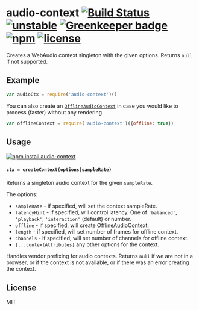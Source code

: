 # audio-context [![Build Status](https://travis-ci.org/audiojs/audio-context.svg?branch=master)](https://travis-ci.org/audiojs/audio-context) [![unstable](https://img.shields.io/badge/stability-unstable-brightgreen.svg)](http://github.com/badges/stability-badges) [![Greenkeeper badge](https://badges.greenkeeper.io/audiojs/audio-context.svg)](https://greenkeeper.io/) [![npm](https://img.shields.io/npm/v/audio-context.svg)](https://www.npmjs.com/package/audio-context) [![license](https://img.shields.io/npm/l/audio-context.svg)](https://www.npmjs.com/package/audio-context)

Creates a WebAudio context singleton with the given options. Returns `null` if not supported.


## Example

```js
var audioCtx = require('audio-context')()
```

You can also create an [`OfflineAudioContext`](https://developer.mozilla.org/en-US/docs/Web/API/OfflineAudioContext) in case you would like to process (faster) without any rendering.


```js
var offlineContext = require('audio-context')({offline: true})
```


## Usage

[![npm install audio-context](https://nodei.co/npm/audio-context.png?mini=true)](https://npmjs.org/package/audio-context/)

#### `ctx = createContext(options|sampleRate)`

Returns a singleton audio context for the given `sampleRate`.

The options:

- `sampleRate` - if specified, will set the context sampleRate.
- `latencyHint` - if specified, will control latency. One of `'balanced'`, `'playback'`, `'interaction'` (default) or number.
- `offline` - if specified, will create [OfflineAudioContext](https://developer.mozilla.org/en-US/docs/Web/API/OfflineAudioContext).
- `length` - if specified, will set number of frames for offline context.
- `channels` - if specified, will set number of channels for offline context.
- `{...contextAttributes}` any other options for the context.

Handles vendor prefixing for audio contexts. Returns `null` if we are not in a browser, or if the context is not available, or if there was an error creating the context.

## License

MIT
